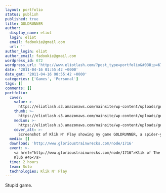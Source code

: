 ```yaml
---
layout: portfolio
status: publish
published: true
title: GOLDRUNNER
author:
  display_name: eliot
  login: eliot
  email: fadookie@gmail.com
  url: ''
author_login: eliot
author_email: fadookie@gmail.com
wordpress_id: 672
wordpress_url: 'http://www.eliotlash.com/?post_type=portfolio&#038;p=672'
date: '2011-04-16 01:55:42 +0000'
date_gmt: '2011-04-16 08:55:42 +0000'
categories: ['Games', 'Personal']
tags: []
comments: []
portfolio:
  cover:
    value: >-
      https://eliotlash.s3.amazonaws.com/mainsite/wp-content/uploads/goldrunner_screenshot.jpeg
    thumb: >-
      https://eliotlash.s3.amazonaws.com/mainsite/wp-content/uploads/goldrunner_screenshot-150x150.jpg
    medium: >-
      https://eliotlash.s3.amazonaws.com/mainsite/wp-content/uploads/goldrunner_screenshot-300x240.jpg
    cover_alt: >-
      Screenshot of Klik N' Play showing my game GOLDRUNNER, a spider-y cave with a bunch of platforms supported by arches with a few ruby-esque gems scattered around.
  media: []
  download: 'http://www.glorioustrainwrecks.com/node/1716'
  event: >-
    <a href="http://www.glorioustrainwrecks.com/node/1716">Klik of The Month
    Klub #46</a>
  time: 2 hours
  team: Solo
  technologies: Klik N' Play
---
```

<p>Stupid game.</p>
